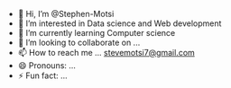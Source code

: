 - 👋 Hi, I’m @Stephen-Motsi
- 👀 I’m interested in Data science and Web development
- 🌱 I’m currently learning Computer science
- 💞️ I’m looking to collaborate on ...
- 📫 How to reach me ... stevemotsi7@gmail.com
- 😄 Pronouns: ...
- ⚡ Fun fact: ...

<!---
Stephen-Motsi/Stephen-Motsi is a ✨ special ✨ repository because its `README.md` (this file) appears on your GitHub profile.
You can click the Preview link to take a look at your changes.
--->
